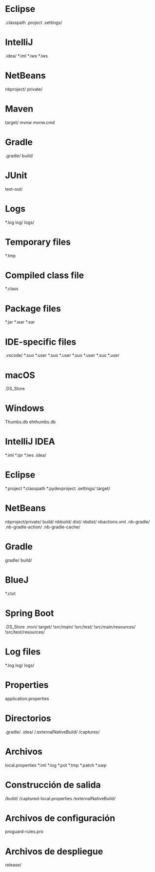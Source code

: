 # Eclipse
.classpath
.project
.settings/

# IntelliJ
.idea/
*.iml
*.iws
*.iws

# NetBeans
nbproject/
private/

# Maven
target/
mvnw
mvnw.cmd

# Gradle
.gradle/
build/

# JUnit
test-out/

# Logs
*.log
log/
logs/

# Temporary files
*.tmp

# Compiled class file
*.class

# Package files
*.jar
*.war
*.ear

# IDE-specific files
.vscode/
*.suo
*.user
*.suo
*.user
*.suo
*.user
*.suo
*.user

# macOS
.DS_Store

# Windows
Thumbs.db
ehthumbs.db

# IntelliJ IDEA
*.iml
*.ipr
*.iws
.idea/

# Eclipse
*.project
*.classpath
*.pydevproject
.settings/
target/

# NetBeans
nbproject/private/
build/
nbbuild/
dist/
nbdist/
nbactions.xml
.nb-gradle/
.nb-gradle-action/
.nb-gradle-cache/

# Gradle
gradle/
build/

# BlueJ
*.ctxt

# Spring Boot
.DS_Store
.mvn/
target/
!src/main/
!src/test/
!src/main/resources/
!src/test/resources/

# Log files
*.log
log/
logs/

# Properties
application.properties
# Directorios
.gradle/
.idea/
/.externalNativeBuild/
/captures/

# Archivos
local.properties
*.iml
*.log
*.pot
*.tmp
*.patch
*.swp

# Construcción de salida
/build/
/captured-local.properties
/externalNativeBuild/

# Archivos de configuración
proguard-rules.pro

# Archivos de despliegue
release/
